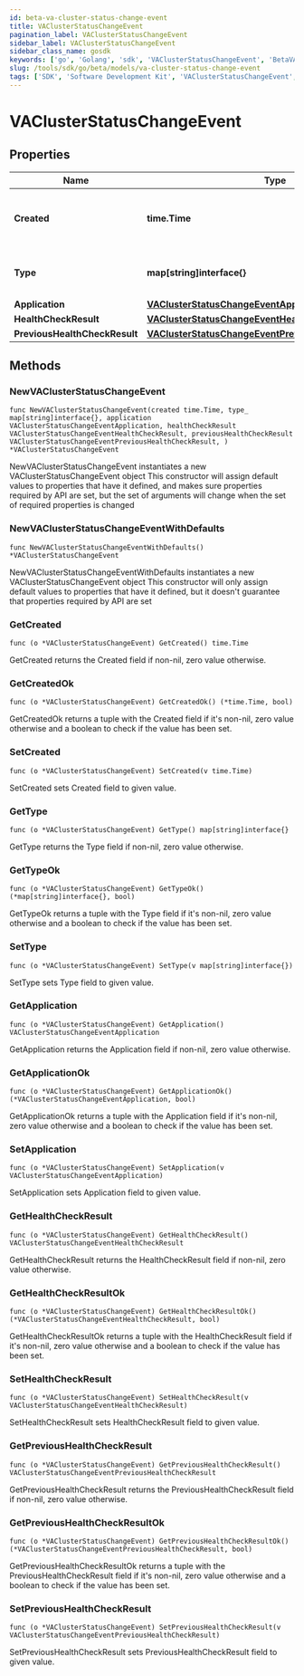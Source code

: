 ```yaml
---
id: beta-va-cluster-status-change-event
title: VAClusterStatusChangeEvent
pagination_label: VAClusterStatusChangeEvent
sidebar_label: VAClusterStatusChangeEvent
sidebar_class_name: gosdk
keywords: ['go', 'Golang', 'sdk', 'VAClusterStatusChangeEvent', 'BetaVAClusterStatusChangeEvent'] 
slug: /tools/sdk/go/beta/models/va-cluster-status-change-event
tags: ['SDK', 'Software Development Kit', 'VAClusterStatusChangeEvent', 'BetaVAClusterStatusChangeEvent']
---
```


# VAClusterStatusChangeEvent

## Properties

Name | Type | Description | Notes
------------ | ------------- | ------------- | -------------
**Created** | **time.Time** | Date and time when the status change occurred. | 
**Type** | **map[string]interface{}** | Type of the object that initiated the event. | 
**Application** | [**VAClusterStatusChangeEventApplication**](va-cluster-status-change-event-application) |  | 
**HealthCheckResult** | [**VAClusterStatusChangeEventHealthCheckResult**](va-cluster-status-change-event-health-check-result) |  | 
**PreviousHealthCheckResult** | [**VAClusterStatusChangeEventPreviousHealthCheckResult**](va-cluster-status-change-event-previous-health-check-result) |  | 

## Methods

### NewVAClusterStatusChangeEvent

`func NewVAClusterStatusChangeEvent(created time.Time, type_ map[string]interface{}, application VAClusterStatusChangeEventApplication, healthCheckResult VAClusterStatusChangeEventHealthCheckResult, previousHealthCheckResult VAClusterStatusChangeEventPreviousHealthCheckResult, ) *VAClusterStatusChangeEvent`

NewVAClusterStatusChangeEvent instantiates a new VAClusterStatusChangeEvent object
This constructor will assign default values to properties that have it defined,
and makes sure properties required by API are set, but the set of arguments
will change when the set of required properties is changed

### NewVAClusterStatusChangeEventWithDefaults

`func NewVAClusterStatusChangeEventWithDefaults() *VAClusterStatusChangeEvent`

NewVAClusterStatusChangeEventWithDefaults instantiates a new VAClusterStatusChangeEvent object
This constructor will only assign default values to properties that have it defined,
but it doesn't guarantee that properties required by API are set

### GetCreated

`func (o *VAClusterStatusChangeEvent) GetCreated() time.Time`

GetCreated returns the Created field if non-nil, zero value otherwise.

### GetCreatedOk

`func (o *VAClusterStatusChangeEvent) GetCreatedOk() (*time.Time, bool)`

GetCreatedOk returns a tuple with the Created field if it's non-nil, zero value otherwise
and a boolean to check if the value has been set.

### SetCreated

`func (o *VAClusterStatusChangeEvent) SetCreated(v time.Time)`

SetCreated sets Created field to given value.


### GetType

`func (o *VAClusterStatusChangeEvent) GetType() map[string]interface{}`

GetType returns the Type field if non-nil, zero value otherwise.

### GetTypeOk

`func (o *VAClusterStatusChangeEvent) GetTypeOk() (*map[string]interface{}, bool)`

GetTypeOk returns a tuple with the Type field if it's non-nil, zero value otherwise
and a boolean to check if the value has been set.

### SetType

`func (o *VAClusterStatusChangeEvent) SetType(v map[string]interface{})`

SetType sets Type field to given value.


### GetApplication

`func (o *VAClusterStatusChangeEvent) GetApplication() VAClusterStatusChangeEventApplication`

GetApplication returns the Application field if non-nil, zero value otherwise.

### GetApplicationOk

`func (o *VAClusterStatusChangeEvent) GetApplicationOk() (*VAClusterStatusChangeEventApplication, bool)`

GetApplicationOk returns a tuple with the Application field if it's non-nil, zero value otherwise
and a boolean to check if the value has been set.

### SetApplication

`func (o *VAClusterStatusChangeEvent) SetApplication(v VAClusterStatusChangeEventApplication)`

SetApplication sets Application field to given value.


### GetHealthCheckResult

`func (o *VAClusterStatusChangeEvent) GetHealthCheckResult() VAClusterStatusChangeEventHealthCheckResult`

GetHealthCheckResult returns the HealthCheckResult field if non-nil, zero value otherwise.

### GetHealthCheckResultOk

`func (o *VAClusterStatusChangeEvent) GetHealthCheckResultOk() (*VAClusterStatusChangeEventHealthCheckResult, bool)`

GetHealthCheckResultOk returns a tuple with the HealthCheckResult field if it's non-nil, zero value otherwise
and a boolean to check if the value has been set.

### SetHealthCheckResult

`func (o *VAClusterStatusChangeEvent) SetHealthCheckResult(v VAClusterStatusChangeEventHealthCheckResult)`

SetHealthCheckResult sets HealthCheckResult field to given value.


### GetPreviousHealthCheckResult

`func (o *VAClusterStatusChangeEvent) GetPreviousHealthCheckResult() VAClusterStatusChangeEventPreviousHealthCheckResult`

GetPreviousHealthCheckResult returns the PreviousHealthCheckResult field if non-nil, zero value otherwise.

### GetPreviousHealthCheckResultOk

`func (o *VAClusterStatusChangeEvent) GetPreviousHealthCheckResultOk() (*VAClusterStatusChangeEventPreviousHealthCheckResult, bool)`

GetPreviousHealthCheckResultOk returns a tuple with the PreviousHealthCheckResult field if it's non-nil, zero value otherwise
and a boolean to check if the value has been set.

### SetPreviousHealthCheckResult

`func (o *VAClusterStatusChangeEvent) SetPreviousHealthCheckResult(v VAClusterStatusChangeEventPreviousHealthCheckResult)`

SetPreviousHealthCheckResult sets PreviousHealthCheckResult field to given value.



